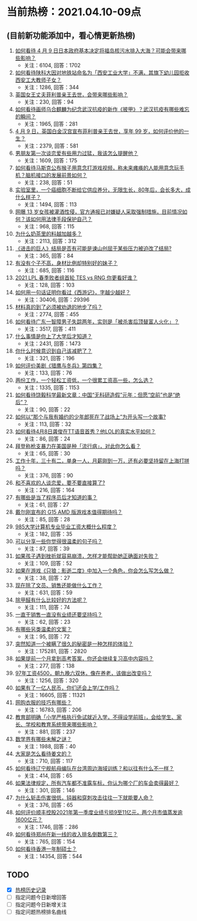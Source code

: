 # 当前热榜：2021.04.10-09点
## (目前新功能添加中，看心情更新热榜)
1. [如何看待 4 月 9 日日本政府基本决定将福岛核污水排入大海？可能会带来哪些影响？](https://www.zhihu.com/question/453704152)
    * 关注：6104, 回答：1702
2. [如何看待陕科大因对地铁站命名为「西安工业大学」不满，其旗下幼儿园拒收西安工大教师子女？](https://www.zhihu.com/question/453581976)
    * 关注：1286, 回答：344
3. [英国女王丈夫菲利普亲王去世，会带来哪些影响？](https://www.zhihu.com/question/453756561)
    * 关注：230, 回答：94
4. [如何看待画师乌合麒麟为纪念武汉抗疫的新作《披甲》？武汉抗疫有哪些难忘的瞬间？](https://www.zhihu.com/question/453690428)
    * 关注：1965, 回答：281
5. [4 月 9 日，英国白金汉宫宣布菲利普亲王去世，享年 99 岁，如何评价他的一生？](https://www.zhihu.com/question/453756163)
    * 关注：2379, 回答：581
6. [男朋友第一次谈恋爱有些用力过猛，我该怎么提醒他？](https://www.zhihu.com/question/419802297)
    * 关注：1609, 回答：175
7. [如何看待马斯克公布猴子用意念打游戏视频，称未来瘫痪的人能用意念玩手机？脑机接口的发展前景如何？](https://www.zhihu.com/question/453706976)
    * 关注：238, 回答：51
8. [实验室里，一个癌细胞不断给它供应养分，无限生长，80年后，会长多大，成什么样子？](https://www.zhihu.com/question/429751120)
    * 关注：1494, 回答：113
9. [网曝 13 岁女孩被灌酒性侵，官方通报已对嫌疑人采取强制措施，目前情况如何？该如何用法律手段保护自己？](https://www.zhihu.com/question/453492151)
    * 关注：968, 回答：115
10. [为什么奶茶里的料越加越多？](https://www.zhihu.com/question/435709314)
    * 关注：2113, 回答：312
11. [《进击的巨人》结局是否有可能是谏山创屈于某些压力被迫改了结局?](https://www.zhihu.com/question/453598820)
    * 关注：365, 回答：84
12. [有没有个子不高，身材比例却特别好的妹子？](https://www.zhihu.com/question/49702229)
    * 关注：685, 回答：116
13. [2021 LPL 春季败者组首轮 TES vs RNG 你更看好谁？](https://www.zhihu.com/question/453593116)
    * 关注：128, 回答：103
14. [如何用一句话证明你看过《西游记》，字越少越好？](https://www.zhihu.com/question/361253258)
    * 关注：30406, 回答：29396
15. [材料真的到了必须被劝退的地步了吗？](https://www.zhihu.com/question/290510801)
    * 关注：2774, 回答：455
16. [如何看待广东一智障男子失踪两年，实则是「被杀害后顶替富人火化」？](https://www.zhihu.com/question/453502347)
    * 关注：3517, 回答：411
17. [什么事情是你上了大学后才知道？](https://www.zhihu.com/question/355322953)
    * 关注：2431, 回答：1473
18. [你什么时候意识到自己该减肥了？](https://www.zhihu.com/question/450658065)
    * 关注：321, 回答：196
19. [如何评价美剧《猎鹰与冬兵》第四集？](https://www.zhihu.com/question/453357016)
    * 关注：133, 回答：76
20. [两份工作，一个轻松工资低，一个很累工资高一些，怎么选？](https://www.zhihu.com/question/63557154)
    * 关注：1335, 回答：1153
21. [如何看待饶毅科学最新文章：中国“无科研造假”元年：但愿“空前”也是“绝后”？](https://www.zhihu.com/question/453772471)
    * 关注：90, 回答：22
22. [如何以“那个与我有婚约的少年郎死在了战场上”为开头写一个故事?](https://www.zhihu.com/question/453140540)
    * 关注：113, 回答：32
23. [如何看待4月8日龚俊在TT语音首秀？他LOL的真实水平如何？](https://www.zhihu.com/question/453696859)
    * 关注：86, 回答：24
24. [拜登称枪支暴力在美国是种「流行病」，对此你怎么看？](https://www.zhihu.com/question/453658498)
    * 关注：65, 回答：30
25. [工作十年，三十有二，单身一人，月薪刚到一万，还有必要坚持留在上海打拼吗？](https://www.zhihu.com/question/453719277)
    * 关注：376, 回答：90
26. [和不喜欢的人谈恋爱，要不要直接算了?](https://www.zhihu.com/question/453113652)
    * 关注：216, 回答：164
27. [有哪些是当了程序员后才知道的事？](https://www.zhihu.com/question/453076212)
    * 关注：61, 回答：27
28. [戴尔刚宣布的 G15 AMD 版游戏本值得期待吗？](https://www.zhihu.com/question/453612322)
    * 关注：85, 回答：28
29. [985大学计算机专业毕业工资大概什么程度？](https://www.zhihu.com/question/376651222)
    * 关注：182, 回答：35
30. [可以分享一些你觉得很温柔的句子吗？](https://www.zhihu.com/question/452978901)
    * 关注：87, 回答：39
31. [如果孩子遇到挫折就容易崩溃，怎样才能帮助她正确面对失败？](https://www.zhihu.com/question/452635394)
    * 关注：109, 回答：52
32. [如果在游戏《只狼：影逝二度》中加入一个角色，你会怎么写怎么做？](https://www.zhihu.com/question/450713250)
    * 关注：38, 回答：27
33. [现在除了文员、销售还能做什么工作？](https://www.zhihu.com/question/429496537)
    * 关注：631, 回答：59
34. [除甲醛有什么比较好的方法呢？](https://www.zhihu.com/question/447150487)
    * 关注：111, 回答：74
35. [一直干销售一直没有业绩还要坚持吗？](https://www.zhihu.com/question/445745640)
    * 关注：62, 回答：23
36. [有哪些另类温柔的文案？](https://www.zhihu.com/question/448876917)
    * 关注：95, 回答：72
37. [突然知道一个被瞒了很久的秘密是一种怎样的体验？](https://www.zhihu.com/question/276574646)
    * 关注：175281, 回答：2820
38. [如果提前一个月拿到高考答案，你还会继续复习高中内容吗？](https://www.zhihu.com/question/453079999)
    * 关注：277, 回答：138
39. [97年工资4500，朝九晚六双休，像在养老，该做出改变吗？](https://www.zhihu.com/question/447268047)
    * 关注：1256, 回答：320
40. [如果有了一亿人民币，你们还会上学/工作吗？](https://www.zhihu.com/question/339944846)
    * 关注：16605, 回答：11321
41. [网购衣服的技巧有哪些？](https://www.zhihu.com/question/25090754)
    * 关注：16783, 回答：206
42. [教育部明确「小学严格执行免试就近入学，不得设学前班」，会给学生、家长、学校和教育系统带来哪些影响？](https://www.zhihu.com/question/453687186)
    * 关注：881, 回答：237
43. [数学界有哪些未解之谜？](https://www.zhihu.com/question/320955000)
    * 关注：1988, 回答：40
44. [大家是怎么看待姜文的？](https://www.zhihu.com/question/328085392)
    * 关注：710, 回答：117
45. [如何看待辽宁舰航母编队在台湾周边海域训练？和以往有什么不一样？](https://www.zhihu.com/question/453486534)
    * 关注：414, 回答：65
46. [如果法律规定，所有汽车都不准露车标，你认为哪个厂的车会卖得最好？](https://www.zhihu.com/question/451710408)
    * 关注：301, 回答：146
47. [为什么斩击伤害很低，钝器和穿刺攻击往往一下就能要人命？](https://www.zhihu.com/question/452689564)
    * 关注：376, 回答：65
48. [如何评价顺丰控股2021年第一季度业绩亏损9至11亿元，两个月市值蒸发逾1600亿元？](https://www.zhihu.com/question/453657036)
    * 关注：1746, 回答：286
49. [如何看待郑州在新一线的收入排名倒数第三？](https://www.zhihu.com/question/453502948)
    * 关注：765, 回答：154
50. [如何看待香港一年制硕士？](https://www.zhihu.com/question/24601021)
    * 关注：14354, 回答：544
## TODO
* [x] [热榜历史记录](hot_history/AllHot.md)
* [ ] 指定问题今日新增回答
* [ ] 指定问题今日新增关注
* [ ] 指定问题热榜排名曲线
